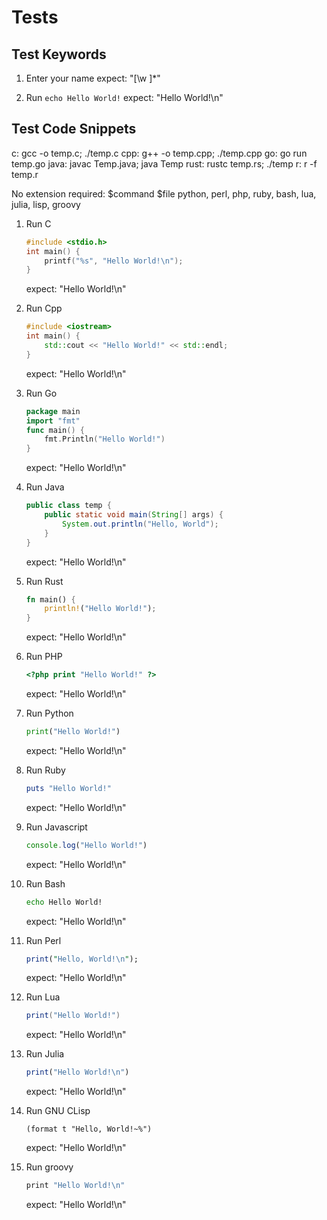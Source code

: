 # Tests

## Test Keywords

1. Enter your name
expect: "[\w ]*"

2. Run `echo Hello World!`
expect: "Hello World!\n"

## Test Code Snippets

c: gcc -o temp.c; ./temp.c
cpp: g++ -o temp.cpp; ./temp.cpp
go: go run temp.go
java: javac Temp.java; java Temp
rust: rustc temp.rs; ./temp
r: r -f temp.r

No extension required: $command $file
    python, perl, php, ruby, bash, lua, julia, lisp, groovy

1. Run C

    ```c
    #include <stdio.h>
    int main() {
        printf("%s", "Hello World!\n");
    }
    ```

    expect: "Hello World!\n"

2. Run Cpp

    ```cpp
    #include <iostream>
    int main() {
        std::cout << "Hello World!" << std::endl;
    }
    ```

    expect: "Hello World!\n"

3. Run Go

    ```go
    package main
    import "fmt"
    func main() {
        fmt.Println("Hello World!")
    }
    ```

    expect: "Hello World!\n"

4. Run Java

    ```java
    public class temp {
        public static void main(String[] args) {
            System.out.println("Hello, World");
        }
    }
    ```

    expect: "Hello World!\n"

5. Run Rust

    ```rust
    fn main() {
        println!("Hello World!");
    }
    ```

    expect: "Hello World!\n"

6. Run PHP

    ```php
    <?php print "Hello World!" ?>
    ```

    expect: "Hello World!\n"

7. Run Python

    ```python
    print("Hello World!")
    ```

    expect: "Hello World!\n"

8. Run Ruby

    ```ruby
    puts "Hello World!"
    ```

    expect: "Hello World!\n"

9. Run Javascript

    ```javascript
    console.log("Hello World!")
    ```

    expect: "Hello World!\n"

10. Run Bash

    ```bash
    echo Hello World!
    ```

    expect: "Hello World!\n"

11. Run Perl

    ```perl
    print("Hello, World!\n");
    ```

    expect: "Hello World!\n"

12. Run Lua

    ```lua
    print("Hello World!")
    ```

    expect: "Hello World!\n"

13. Run Julia

    ```julia
    print("Hello World!\n")
    ```

    expect: "Hello World!\n"

14. Run GNU CLisp

    ```clisp
    (format t "Hello, World!~%")
    ```

    expect: "Hello World!\n"

15. Run groovy

    ```groovy
    print "Hello World!\n"
    ```

    expect: "Hello World!\n"
